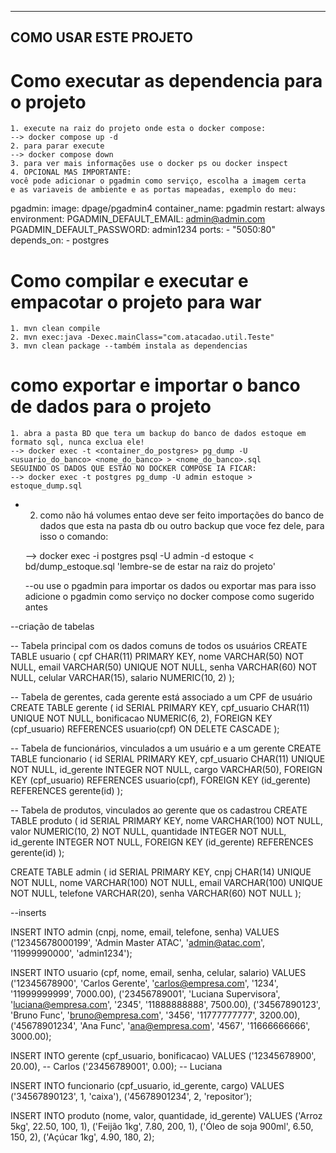 ------------------------
COMO USAR ESTE PROJETO
------------------------

# Como executar as dependencia para o projeto
    1. execute na raiz do projeto onde esta o docker compose:
    --> docker compose up -d
    2. para parar execute
    --> docker compose down
    3. para ver mais informações use o docker ps ou docker inspect
    4. OPCIONAL MAS IMPORTANTE:
    você pode adicionar o pgadmin como serviço, escolha a imagem certa
    e as variaveis de ambiente e as portas mapeadas, exemplo do meu:

   pgadmin:
    image: dpage/pgadmin4
    container_name: pgadmin
    restart: always
    environment:
      PGADMIN_DEFAULT_EMAIL: admin@admin.com
      PGADMIN_DEFAULT_PASSWORD: admin1234
    ports:
      - "5050:80"
    depends_on:
      - postgres
 

# Como compilar e executar e empacotar o projeto para war
    1. mvn clean compile
    2. mvn exec:java -Dexec.mainClass="com.atacadao.util.Teste"
    3. mvn clean package --também instala as dependencias

# como exportar e importar o banco de dados para o projeto
    1. abra a pasta BD que tera um backup do banco de dados estoque em 
    formato sql, nunca exclua ele!
    --> docker exec -t <container_do_postgres> pg_dump -U <usuario_do_banco> <nome_do_banco> > <nome_do_banco>.sql
    SEGUINDO OS DADOS QUE ESTÃO NO DOCKER COMPOSE IA FICAR:
    --> docker exec -t postgres pg_dump -U admin estoque > estoque_dump.sql
*
    2. como não há volumes entao deve ser feito importações do banco de dados que esta na pasta db
    ou outro backup que voce fez dele, para isso o comando:

    --> docker exec -i postgres psql -U admin -d estoque < bd/dump_estoque.sql 
    'lembre-se de estar na raiz do projeto'

    --ou use o pgadmin para importar os dados ou exportar mas para isso adicione o pgadmin
    como serviço no docker compose como sugerido antes

--criação de tabelas

-- Tabela principal com os dados comuns de todos os usuários
CREATE TABLE usuario (
    cpf CHAR(11) PRIMARY KEY,
    nome VARCHAR(50) NOT NULL,
    email VARCHAR(50) UNIQUE NOT NULL,
    senha VARCHAR(60) NOT NULL,
    celular VARCHAR(15),
    salario NUMERIC(10, 2)
);

-- Tabela de gerentes, cada gerente está associado a um CPF de usuário
CREATE TABLE gerente (
    id SERIAL PRIMARY KEY,
    cpf_usuario CHAR(11) UNIQUE NOT NULL,
    bonificacao NUMERIC(6, 2),
    FOREIGN KEY (cpf_usuario) REFERENCES usuario(cpf) ON DELETE CASCADE
);

-- Tabela de funcionários, vinculados a um usuário e a um gerente
CREATE TABLE funcionario (
    id SERIAL PRIMARY KEY,
    cpf_usuario CHAR(11) UNIQUE NOT NULL,
    id_gerente INTEGER NOT NULL,
    cargo VARCHAR(50),
    FOREIGN KEY (cpf_usuario) REFERENCES usuario(cpf),
    FOREIGN KEY (id_gerente) REFERENCES gerente(id)
);

-- Tabela de produtos, vinculados ao gerente que os cadastrou
CREATE TABLE produto (
    id SERIAL PRIMARY KEY,
    nome VARCHAR(100) NOT NULL,
    valor NUMERIC(10, 2) NOT NULL,
    quantidade INTEGER NOT NULL,
    id_gerente INTEGER NOT NULL,
    FOREIGN KEY (id_gerente) REFERENCES gerente(id)
);

CREATE TABLE admin (
    id SERIAL PRIMARY KEY,
    cnpj CHAR(14) UNIQUE NOT NULL,
    nome VARCHAR(100) NOT NULL,
    email VARCHAR(100) UNIQUE NOT NULL,
    telefone VARCHAR(20),
    senha VARCHAR(60) NOT NULL
);

--inserts

INSERT INTO admin (cnpj, nome, email, telefone, senha)
VALUES ('12345678000199', 'Admin Master ATAC', 'admin@atac.com', '11999990000', 'admin1234');

INSERT INTO usuario (cpf, nome, email, senha, celular, salario) VALUES
('12345678900', 'Carlos Gerente', 'carlos@empresa.com', '1234', '11999999999', 7000.00),
('23456789001', 'Luciana Supervisora', 'luciana@empresa.com', '2345', '11888888888', 7500.00),
('34567890123', 'Bruno Func', 'bruno@empresa.com', '3456', '11777777777', 3200.00),
('45678901234', 'Ana Func', 'ana@empresa.com', '4567', '11666666666', 3000.00);

INSERT INTO gerente (cpf_usuario, bonificacao) VALUES
('12345678900', 20.00), -- Carlos
('23456789001', 0.00); -- Luciana

INSERT INTO funcionario (cpf_usuario, id_gerente, cargo) VALUES
('34567890123', 1, 'caixa'),
('45678901234', 2, 'repositor');

INSERT INTO produto (nome, valor, quantidade, id_gerente) VALUES
('Arroz 5kg', 22.50, 100, 1),
('Feijão 1kg', 7.80, 200, 1),
('Óleo de soja 900ml', 6.50, 150, 2),
('Açúcar 1kg', 4.90, 180, 2);

